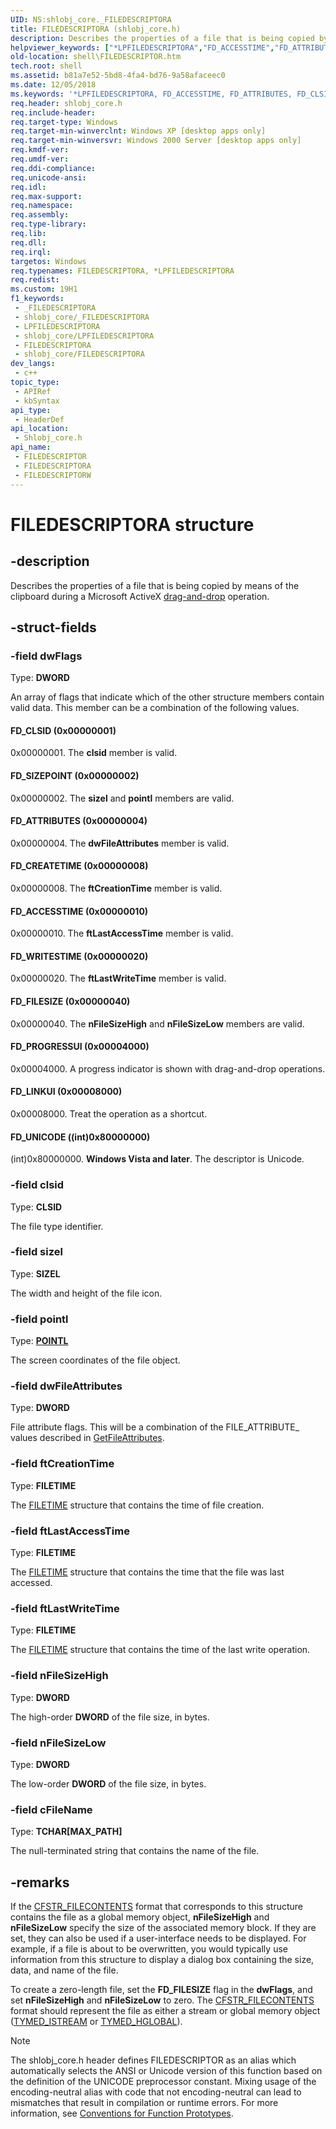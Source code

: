 ```yaml
---
UID: NS:shlobj_core._FILEDESCRIPTORA
title: FILEDESCRIPTORA (shlobj_core.h)
description: Describes the properties of a file that is being copied by means of the clipboard during a Microsoft ActiveX drag-and-drop operation.
helpviewer_keywords: ["*LPFILEDESCRIPTORA","FD_ACCESSTIME","FD_ATTRIBUTES","FD_CLSID","FD_CREATETIME","FD_FILESIZE","FD_LINKUI","FD_PROGRESSUI","FD_SIZEPOINT","FD_UNICODE","FD_WRITESTIME","FILEDESCRIPTOR","FILEDESCRIPTOR structure [Windows Shell]","FILEDESCRIPTORA","FILEDESCRIPTORW","LPFILEDESCRIPTOR","LPFILEDESCRIPTOR structure pointer [Windows Shell]","_FILEDESCRIPTORA","_FILEDESCRIPTORW","_win32_FILEDESCRIPTOR","shell.FILEDESCRIPTOR","shlobj_core/FILEDESCRIPTOR","shlobj_core/LPFILEDESCRIPTOR"]
old-location: shell\FILEDESCRIPTOR.htm
tech.root: shell
ms.assetid: b81a7e52-5bd8-4fa4-bd76-9a58afaceec0
ms.date: 12/05/2018
ms.keywords: '*LPFILEDESCRIPTORA, FD_ACCESSTIME, FD_ATTRIBUTES, FD_CLSID, FD_CREATETIME, FD_FILESIZE, FD_LINKUI, FD_PROGRESSUI, FD_SIZEPOINT, FD_UNICODE, FD_WRITESTIME, FILEDESCRIPTOR, FILEDESCRIPTOR structure [Windows Shell], FILEDESCRIPTORA, FILEDESCRIPTORW, LPFILEDESCRIPTOR, LPFILEDESCRIPTOR structure pointer [Windows Shell], _FILEDESCRIPTORA, _FILEDESCRIPTORW, _win32_FILEDESCRIPTOR, shell.FILEDESCRIPTOR, shlobj_core/FILEDESCRIPTOR, shlobj_core/LPFILEDESCRIPTOR'
req.header: shlobj_core.h
req.include-header: 
req.target-type: Windows
req.target-min-winverclnt: Windows XP [desktop apps only]
req.target-min-winversvr: Windows 2000 Server [desktop apps only]
req.kmdf-ver: 
req.umdf-ver: 
req.ddi-compliance: 
req.unicode-ansi: 
req.idl: 
req.max-support: 
req.namespace: 
req.assembly: 
req.type-library: 
req.lib: 
req.dll: 
req.irql: 
targetos: Windows
req.typenames: FILEDESCRIPTORA, *LPFILEDESCRIPTORA
req.redist: 
ms.custom: 19H1
f1_keywords:
 - _FILEDESCRIPTORA
 - shlobj_core/_FILEDESCRIPTORA
 - LPFILEDESCRIPTORA
 - shlobj_core/LPFILEDESCRIPTORA
 - FILEDESCRIPTORA
 - shlobj_core/FILEDESCRIPTORA
dev_langs:
 - c++
topic_type:
 - APIRef
 - kbSyntax
api_type:
 - HeaderDef
api_location:
 - Shlobj_core.h
api_name:
 - FILEDESCRIPTOR
 - FILEDESCRIPTORA
 - FILEDESCRIPTORW
---
```


# FILEDESCRIPTORA structure


## -description

Describes the properties of a file that is being copied by means of the clipboard during a Microsoft ActiveX <a href="https://docs.microsoft.com/previous-versions/windows/desktop/legacy/bb776905(v=vs.85)">drag-and-drop</a> operation.

## -struct-fields

### -field dwFlags

Type: <b>DWORD</b>

An array of flags that indicate which of the other structure members contain valid data. This member can be a combination of the following values.



#### FD_CLSID (0x00000001)

0x00000001. The <b>clsid</b> member is valid.



#### FD_SIZEPOINT (0x00000002)

0x00000002. The <b>sizel</b> and <b>pointl</b> members are valid.



#### FD_ATTRIBUTES (0x00000004)

0x00000004. The <b>dwFileAttributes</b> member is valid.



#### FD_CREATETIME (0x00000008)

0x00000008. The <b>ftCreationTime</b> member is valid.



#### FD_ACCESSTIME (0x00000010)

0x00000010. The <b>ftLastAccessTime</b> member is valid.



#### FD_WRITESTIME (0x00000020)

0x00000020. The <b>ftLastWriteTime</b> member is valid.



#### FD_FILESIZE (0x00000040)

0x00000040. The <b>nFileSizeHigh</b> and <b>nFileSizeLow</b> members are valid.



#### FD_PROGRESSUI (0x00004000)

0x00004000. A progress indicator is shown with drag-and-drop operations.



#### FD_LINKUI (0x00008000)

0x00008000. Treat the operation as a shortcut.



#### FD_UNICODE ((int)0x80000000)

(int)0x80000000. <b>Windows Vista and later</b>. The descriptor is Unicode.

### -field clsid

Type: <b>CLSID</b>

The file type identifier.

### -field sizel

Type: <b>SIZEL</b>

The width and height of the file icon.

### -field pointl

Type: <b><a href="https://docs.microsoft.com/previous-versions/dd162807(v=vs.85)">POINTL</a></b>

The screen coordinates of the file object.

### -field dwFileAttributes

Type: <b>DWORD</b>

File attribute flags. This will be a combination of the FILE_ATTRIBUTE_ values described in <a href="https://docs.microsoft.com/windows/desktop/api/fileapi/nf-fileapi-getfileattributesa">GetFileAttributes</a>.

### -field ftCreationTime

Type: <b>FILETIME</b>

The <a href="https://docs.microsoft.com/windows/desktop/api/minwinbase/ns-minwinbase-filetime">FILETIME</a> structure that contains the time of file creation.

### -field ftLastAccessTime

Type: <b>FILETIME</b>

The <a href="https://docs.microsoft.com/windows/desktop/api/minwinbase/ns-minwinbase-filetime">FILETIME</a> structure that contains the time that the file was last accessed.

### -field ftLastWriteTime

Type: <b>FILETIME</b>

The <a href="https://docs.microsoft.com/windows/desktop/api/minwinbase/ns-minwinbase-filetime">FILETIME</a> structure that contains the time of the last write operation.

### -field nFileSizeHigh

Type: <b>DWORD</b>

The high-order <b>DWORD</b> of the file size, in bytes.

### -field nFileSizeLow

Type: <b>DWORD</b>

The low-order <b>DWORD</b> of the file size, in bytes.

### -field cFileName

Type: <b>TCHAR[MAX_PATH]</b>

The null-terminated string that contains the name of the file.

## -remarks

If the <a href="https://docs.microsoft.com/windows/desktop/shell/clipboard">CFSTR_FILECONTENTS</a> format that corresponds to this structure contains the file as a global memory object, <b>nFileSizeHigh</b> and <b>nFileSizeLow</b> specify the size of the associated memory block. If they are set, they can also be used if a user-interface needs to be displayed. For example, if a file is about to be overwritten, you would typically use information from this structure to display a dialog box containing the size, data, and name of the file.

To create a zero-length file, set the <b>FD_FILESIZE</b> flag in the <b>dwFlags</b>, and set <b>nFileSizeHigh</b> and <b>nFileSizeLow</b> to zero. The <a href="https://docs.microsoft.com/windows/desktop/shell/clipboard">CFSTR_FILECONTENTS</a> format should represent the file as either a stream or global memory object (<a href="https://docs.microsoft.com/windows/desktop/api/objidl/ne-objidl-tymed">TYMED_ISTREAM</a> or <a href="https://docs.microsoft.com/windows/desktop/api/objidl/ne-objidl-tymed">TYMED_HGLOBAL</a>).




> [!NOTE]
> The shlobj_core.h header defines FILEDESCRIPTOR as an alias which automatically selects the ANSI or Unicode version of this function based on the definition of the UNICODE preprocessor constant. Mixing usage of the encoding-neutral alias with code that not encoding-neutral can lead to mismatches that result in compilation or runtime errors. For more information, see [Conventions for Function Prototypes](/windows/win32/intl/conventions-for-function-prototypes).

